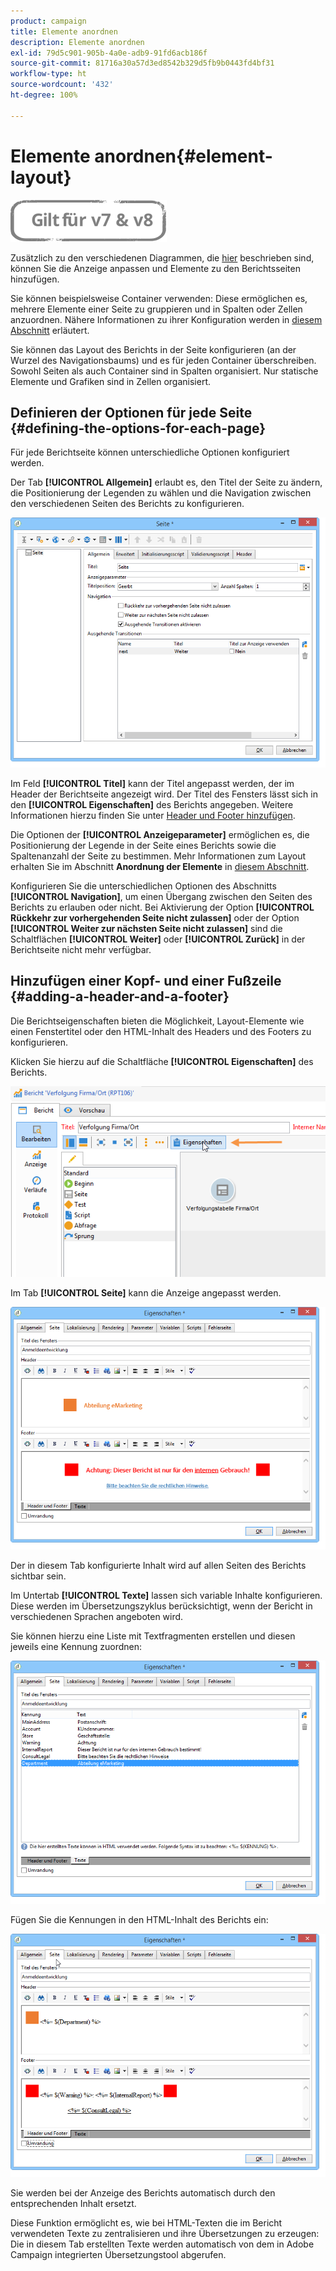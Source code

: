 ```yaml
---
product: campaign
title: Elemente anordnen
description: Elemente anordnen
exl-id: 79d5c901-905b-4a0e-adb9-91fd6acb186f
source-git-commit: 81716a30a57d3ed8542b329d5fb9b0443fd4bf31
workflow-type: ht
source-wordcount: '432'
ht-degree: 100%

---
```


# Elemente anordnen{#element-layout}

![](../../assets/common.svg)

Zusätzlich zu den verschiedenen Diagrammen, die [hier](../../reporting/using/creating-a-chart.md#chart-types-and-variants) beschrieben sind, können Sie die Anzeige anpassen und Elemente zu den Berichtsseiten hinzufügen.

Sie können beispielsweise Container verwenden: Diese ermöglichen es, mehrere Elemente einer Seite zu gruppieren und in Spalten oder Zellen anzuordnen. Nähere Informationen zu ihrer Konfiguration werden in [diesem Abschnitt](../../web/using/defining-web-forms-layout.md#creating-containers) erläutert.

Sie können das Layout des Berichts in der Seite konfigurieren (an der Wurzel des Navigationsbaums) und es für jeden Container überschreiben. Sowohl Seiten als auch Container sind in Spalten organisiert. Nur statische Elemente und Grafiken sind in Zellen organisiert.

## Definieren der Optionen für jede Seite {#defining-the-options-for-each-page}

Für jede Berichtseite können unterschiedliche Optionen konfiguriert werden.

Der Tab **[!UICONTROL Allgemein]** erlaubt es, den Titel der Seite zu ändern, die Positionierung der Legenden zu wählen und die Navigation zwischen den verschiedenen Seiten des Berichts zu konfigurieren.

![](assets/s_ncs_advuser_report_wizard_022.png)

Im Feld **[!UICONTROL Titel]** kann der Titel angepasst werden, der im Header der Berichtseite angezeigt wird. Der Titel des Fensters lässt sich in den **[!UICONTROL Eigenschaften]** des Berichts angegeben. Weitere Informationen hierzu finden Sie unter [Header und Footer hinzufügen](#adding-a-header-and-a-footer).

Die Optionen der **[!UICONTROL Anzeigeparameter]** ermöglichen es, die Positionierung der Legende in der Seite eines Berichts sowie die Spaltenanzahl der Seite zu bestimmen. Mehr Informationen zum Layout erhalten Sie im Abschnitt **Anordnung der Elemente** in [diesem Abschnitt](../../web/using/defining-web-forms-layout.md#positioning-the-fields-on-the-page).

Konfigurieren Sie die unterschiedlichen Optionen des Abschnitts **[!UICONTROL Navigation]**, um einen Übergang zwischen den Seiten des Berichts zu erlauben oder nicht. Bei Aktivierung der Option **[!UICONTROL Rückkehr zur vorhergehenden Seite nicht zulassen]** oder der Option **[!UICONTROL Weiter zur nächsten Seite nicht zulassen]** sind die Schaltflächen **[!UICONTROL Weiter]** oder **[!UICONTROL Zurück]** in der Berichtseite nicht mehr verfügbar.

## Hinzufügen einer Kopf- und einer Fußzeile {#adding-a-header-and-a-footer}

Die Berichtseigenschaften bieten die Möglichkeit, Layout-Elemente wie einen Fenstertitel oder den HTML-Inhalt des Headers und des Footers zu konfigurieren.

Klicken Sie hierzu auf die Schaltfläche **[!UICONTROL Eigenschaften]** des Berichts.

![](assets/reporting_properties.png)

Im Tab **[!UICONTROL Seite]** kann die Anzeige angepasst werden.

![](assets/s_ncs_advuser_report_properties_04.png)

Der in diesem Tab konfigurierte Inhalt wird auf allen Seiten des Berichts sichtbar sein.

Im Untertab **[!UICONTROL Texte]** lassen sich variable Inhalte konfigurieren. Diese werden im Übersetzungszyklus berücksichtigt, wenn der Bericht in verschiedenen Sprachen angeboten wird.

Sie können hierzu eine Liste mit Textfragmenten erstellen und diesen jeweils eine Kennung zuordnen:

![](assets/s_ncs_advuser_report_properties_04a.png)

Fügen Sie die Kennungen in den HTML-Inhalt des Berichts ein:

![](assets/s_ncs_advuser_report_properties_04b.png)

Sie werden bei der Anzeige des Berichts automatisch durch den entsprechenden Inhalt ersetzt.

Diese Funktion ermöglicht es, wie bei HTML-Texten die im Bericht verwendeten Texte zu zentralisieren und ihre Übersetzungen zu erzeugen: Die in diesem Tab erstellten Texte werden automatisch von dem in Adobe Campaign integrierten Übersetzungstool abgerufen.
